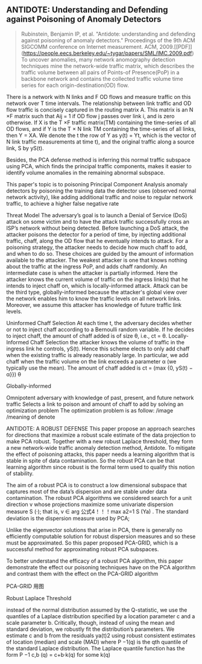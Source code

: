 ## ANTIDOTE: Understanding and Defending against Poisoning of Anomaly Detectors
> Rubinstein, Benjamin IP, et al. "Antidote: understanding and defending against poisoning of anomaly detectors." Proceedings of the 9th ACM SIGCOMM conference on Internet measurement. ACM, 2009.[[PDF]] (https://people.eecs.berkeley.edu/~tygar/papers/SML/IMC.2009.pdf)
To uncover anomalies, many network anomography detection techniques mine the network-wide traffic matrix, which describes the traffic volume between all pairs of Points-of Presence(PoP) in a backbone network and contains the collected traffic volume time series for each origin-destination(OD) flow.

There is a network with N links and F OD flows and measure traffic on this network over T time intervals.
The relationship between link traffic and OD flow traffic is concisely captured in the routing matrix A. This matrix is an N ×F matrix such that Aij = 1 if OD flow j passes over link i, and is zero otherwise. If X is the T ×F traffic matrix(TM) containing the time-series of all OD flows, and if Y is the T × N link TM containing the time-series of all links, then Y = XA. We denote the t the row of Y as y(t) = Yt, which is the vector of N link traffic measurements at time t), and the original traffic along a source link, S by yS(t). 

Besides, the PCA defense method is inferring this normal traffic subspace using PCA, which finds the principal traffic components, makes it easier to identify volume anomalies in the remaining abnormal
subspace.

This paper's topic is to poisoning Principal Component Analysis anomaly detectors by poisoning the training data the detector uses (observed normal network activity), like adding additional traffic and noise to regular network traffic, to achieve a higher false negative rate

Threat Model
The adversary’s goal is to launch a Denial of Service (DoS) attack on some victim and to have the attack traffic successfully cross an ISP’s network without being detected. Before launching a DoS attack, the attacker poisons the detector for a period of time, by injecting additional traffic, chaff, along the OD flow that he eventually intends to attack.  For a poisoning strategy, the attacker needs to decide how much
chaff to add, and when to do so. These choices are guided by the amount of information available to the attacker. The weakest attacker is one that knows nothing about the traffic at the ingress PoP, and adds chaff randomly. An intermediate case is when the attacker is partially informed. Here the attacker knows the current volume of traffic on the ingress link(s) that he intends to inject chaff on, which is locally-informed attack. Attack can be the third type, globally-informed because the attacker's global view over the network enables him to know the traffic levels on all network links. Moreover, we assume this attacker has knowledge of future traffic link levels. 

Uninformed Chaff Selection
At each time t, the adversary decides whether or not to
inject chaff according to a Bernoulli random variable. If he
decides to inject chaff, the amount of chaff added is of size
θ, i.e., ct = θ. 
 Locally-Informed Chaff Selection
the attacker knows the volume of traffic in the
ingress link he controls, yS(t). Hence this scheme elects to
only add chaff when the existing traffic is already reasonably
large. In particular, we add chaff when the traffic volume on
the link exceeds a parameter α (we typically use the mean).
The amount of chaff added is ct = (max {0, yS(t) − α}})
θ

Globally-informed

Omnipotent adversary with knowledge of past, present, and future network traffic
Selects a link to poison and amount of chaff to add by solving an optimization problem
The optimization problem is as follow:
/image
/meaning of denote




ANTIDOTE: A ROBUST DEFENSE
This paper propose an approach searches for directions that maximize a robust scale estimate of the data projection to make PCA robust. Together with a new robust Laplace threshold, they form a new network-wide traffic anomaly detection method, Antidote. To mitigate the effect of poisoning attacks, this paper needs a learning algorithm that is stable in spite of data contamination. So the robust PCA can be that learning algorithm since robust is the formal term used to qualify this notion of stability.

The aim of a robust PCA is to construct a low dimensional subspace that captures most of the data’s dispersion and are stable under data contamination. The robust PCA algorithms we considered search for a
unit direction v whose projections maximize some univariate dispersion measure S (·); that is, v ∈ arg 公式4！！！max
a2=1 S (Ya) . The standard deviation is the dispersion measure used by PCA;

Unlike the eigenvector solutions that arise in PCA, there is generally no efficiently computable solution
for robust dispersion measures and so these must be approximated. So this paper proposed PCA-GRID, which is a successful method for approximating robust PCA subspaces.

To better understand the efficacy of a robust PCA algorithm, this paper demonstrate the effect our poisoning techniques have on the PCA algorithm and contrast them with the effect on the PCA-GRID algorithm

PCA-GRID
用图

Robust Laplace Threshold


instead of the normal distribution assumed by the Q-statistic, we use the quantiles of a Laplace distribution specified by a location parameter c and a scale parameter b. Critically, though, instead of using the mean and standard deviation, we robustly fit the distribution’s parameters. We
estimate c and b from the residuals ya(t)2 using robust consistent estimates of location (median) and scale (MAD) where P −1(q) is the qth quantile of the standard Laplace
distribution. The Laplace quantile function has the form
P −1 c,b (q) = c+b·k(q) for some k(q)

